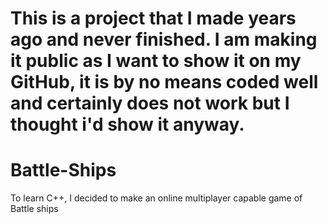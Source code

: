 # This is a project that I made years ago and never finished. I am making it public as I want to show it on my GitHub, it is by no means coded well and certainly does not work but I thought i'd show it anyway. 

# Battle-Ships
To learn C++, I decided to make an online multiplayer capable game of Battle ships
